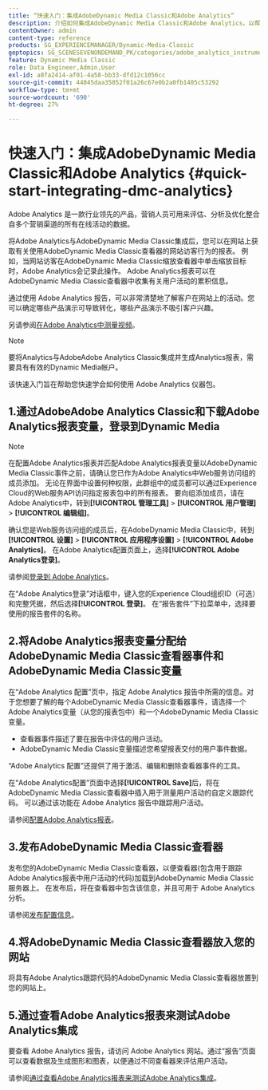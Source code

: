 ```yaml
---
title: “快速入门：集成AdobeDynamic Media Classic和Adobe Analytics”
description: 介绍如何集成AdobeDynamic Media Classic和Adobe Analytics，以帮助您快速启动和运行。
contentOwner: admin
content-type: reference
products: SG_EXPERIENCEMANAGER/Dynamic-Media-Classic
geptopics: SG_SCENESEVENONDEMAND_PK/categories/adobe_analytics_instrumentation_kit
feature: Dynamic Media Classic
role: Data Engineer,Admin,User
exl-id: a8fa2414-af01-4a58-bb33-dfd12c1056cc
source-git-commit: 44045daa35052f01a26c67e0b2a0fb1405c53292
workflow-type: tm+mt
source-wordcount: '690'
ht-degree: 27%

---
```


# 快速入门：集成AdobeDynamic Media Classic和Adobe Analytics {#quick-start-integrating-dmc-analytics}

Adobe Analytics 是一款行业领先的产品，营销人员可用来评估、分析及优化整合自多个营销渠道的所有在线活动的数据。

将Adobe Analytics与AdobeDynamic Media Classic集成后，您可以在网站上获取有关使用AdobeDynamic Media Classic查看器的网站访客行为的报表。 例如，当网站访客在AdobeDynamic Media Classic缩放查看器中单击缩放目标时，Adobe Analytics会记录此操作。 Adobe Analytics报表可以在AdobeDynamic Media Classic查看器中收集有关用户活动的累积信息。

通过使用 Adobe Analytics 报告，可以非常清楚地了解客户在网站上的活动。您可以确定哪些产品演示可导致转化，哪些产品演示不吸引客户兴趣。

另请参阅[在Adobe Analytics中测量视频](https://experienceleague.adobe.com/docs/media-analytics/using/media-overview.html)。

>[!NOTE]
>
>要将Analytics与AdobeAdobe Analytics Classic集成并生成Analytics报表，需要具有有效的Dynamic Media帐户。

该快速入门旨在帮助您快速学会如何使用 Adobe Analytics 仪器包。

## 1.通过AdobeAdobe Analytics Classic和下载Adobe Analytics报表变量，登录到Dynamic Media

>[!NOTE]
>
>在配置Adobe Analytics报表并匹配Adobe Analytics报表变量以AdobeDynamic Media Classic事件之前，请确认您已作为Adobe Analytics中Web服务访问组的成员添加。 无论在界面中设置何种权限，此群组中的成员都可以通过Experience Cloud的Web服务API访问指定报表包中的所有报表。 要向组添加成员，请在Adobe Analytics中，转到&#x200B;**[!UICONTROL 管理工具]** > **[!UICONTROL 用户管理]** > **[!UICONTROL 编辑组]**。

确认您是Web服务访问组的成员后，在AdobeDynamic Media Classic中，转到&#x200B;**[!UICONTROL 设置]** > **[!UICONTROL 应用程序设置]** > **[!UICONTROL Adobe Analytics]**。 在Adobe Analytics配置页面上，选择&#x200B;**[!UICONTROL Adobe Analytics登录]**。

请参阅[登录到 Adobe Analytics](log-analytics.md#log_in_to_adobe_analytics)。

在“Adobe Analytics登录”对话框中，键入您的Experience Cloud组织ID（可选）和完整凭据，然后选择&#x200B;**[!UICONTROL 登录]**。 在“报告套件”下拉菜单中，选择要使用的报告套件的名称。

## 2.将Adobe Analytics报表变量分配给AdobeDynamic Media Classic查看器事件和AdobeDynamic Media Classic变量

在“Adobe Analytics 配置”页中，指定 Adobe Analytics 报告中所需的信息。对于您想要了解的每个AdobeDynamic Media Classic查看器事件，请选择一个Adobe Analytics变量（从您的报表包中）和一个AdobeDynamic Media Classic变量。

* 查看器事件描述了要在报告中评估的用户活动。
* AdobeDynamic Media Classic变量描述您希望报表交付的用户事件数据。

“Adobe Analytics 配置”还提供了用于激活、编辑和删除查看器事件的工具。

在“Adobe Analytics配置”页面中选择&#x200B;**[!UICONTROL Save]**&#x200B;后，将在AdobeDynamic Media Classic查看器中插入用于测量用户活动的自定义跟踪代码。 可以通过该功能在 Adobe Analytics 报告中跟踪用户活动。

请参阅[配置Adobe Analytics报表](configuring-analytics-reports.md#configuring_adobe_analytics_reports)。

## 3.发布AdobeDynamic Media Classic查看器

发布您的AdobeDynamic Media Classic查看器，以便查看器(包含用于跟踪Adobe Analytics报表中用户活动的代码)加载到AdobeDynamic Media Classic服务器上。 在发布后，将在查看器中包含该信息，并且可用于 Adobe Analytics 分析。

请参阅[发布配置信息](publishing-analytics-configuration-information.md#publishing_adobe_analytics_configuration_information)。

## 4.将AdobeDynamic Media Classic查看器放入您的网站

将具有Adobe Analytics跟踪代码的AdobeDynamic Media Classic查看器放置到您的网站上。

## 5.通过查看Adobe Analytics报表来测试Adobe Analytics集成

要查看 Adobe Analytics 报告，请访问 Adobe Analytics 网站。通过“报告”页面可以查看数据及生成图形和图表，以便通过不同查看器来评估用户活动。

请参阅[通过查看Adobe Analytics报表来测试Adobe Analytics集成](testing-integration-viewing-analytics-report.md#testing_the_integration_by_viewing_an_adobe_analytics_report)。
